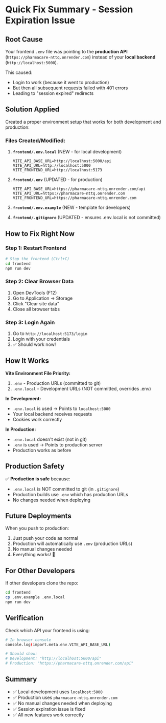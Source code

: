 # Quick Fix Summary - Session Expiration Issue

## Root Cause
Your frontend `.env` file was pointing to the **production API** (`https://pharmacare-nttq.onrender.com`) instead of your **local backend** (`http://localhost:5000`).

This caused:
- Login to work (because it went to production)
- But then all subsequent requests failed with 401 errors
- Leading to "session expired" redirects

## Solution Applied

Created a proper environment setup that works for both development and production:

### Files Created/Modified:

1. **`frontend/.env.local`** (NEW - for local development)
   ```env
   VITE_API_BASE_URL=http://localhost:5000/api
   VITE_API_URL=http://localhost:5000
   VITE_FRONTEND_URL=http://localhost:5173
   ```

2. **`frontend/.env`** (UPDATED - for production)
   ```env
   VITE_API_BASE_URL=https://pharmacare-nttq.onrender.com/api
   VITE_API_URL=https://pharmacare-nttq.onrender.com
   VITE_FRONTEND_URL=https://pharmacare-nttq.onrender.com
   ```

3. **`frontend/.env.example`** (NEW - template for developers)

4. **`frontend/.gitignore`** (UPDATED - ensures .env.local is not committed)

## How to Fix Right Now

### Step 1: Restart Frontend
```bash
# Stop the frontend (Ctrl+C)
cd frontend
npm run dev
```

### Step 2: Clear Browser Data
1. Open DevTools (F12)
2. Go to Application → Storage
3. Click "Clear site data"
4. Close all browser tabs

### Step 3: Login Again
1. Go to `http://localhost:5173/login`
2. Login with your credentials
3. ✅ Should work now!

## How It Works

**Vite Environment File Priority:**
1. `.env` - Production URLs (committed to git)
2. `.env.local` - Development URLs (NOT committed, overrides .env)

**In Development:**
- `.env.local` is used → Points to `localhost:5000`
- Your local backend receives requests
- Cookies work correctly

**In Production:**
- `.env.local` doesn't exist (not in git)
- `.env` is used → Points to production server
- Production works as before

## Production Safety

✅ **Production is safe** because:
- `.env.local` is NOT committed to git (in `.gitignore`)
- Production builds use `.env` which has production URLs
- No changes needed when deploying

## Future Deployments

When you push to production:
1. Just push your code as normal
2. Production will automatically use `.env` (production URLs)
3. No manual changes needed
4. Everything works! 🎉

## For Other Developers

If other developers clone the repo:
```bash
cd frontend
cp .env.example .env.local
npm run dev
```

## Verification

Check which API your frontend is using:
```bash
# In browser console
console.log(import.meta.env.VITE_API_BASE_URL)

# Should show:
# Development: "http://localhost:5000/api"
# Production: "https://pharmacare-nttq.onrender.com/api"
```

## Summary

- ✅ Local development uses `localhost:5000`
- ✅ Production uses `pharmacare-nttq.onrender.com`
- ✅ No manual changes needed when deploying
- ✅ Session expiration issue is fixed
- ✅ All new features work correctly

